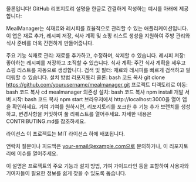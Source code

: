 
물론입니다! GitHub 리포지토리 설명을 한글로 간결하게 작성하는 예시를 아래에 제공합니다:

MealManager는 식재료와 레시피를 효율적으로 관리할 수 있는 애플리케이션입니다. 이 앱은 재료 추가, 레시피 저장, 식사 계획 및 쇼핑 리스트 생성을 지원하여 주방 관리와 식사 준비를 더욱 간편하게 만들어줍니다.

주요 기능
식재료 관리: 재료를 추가하고, 수정하며, 삭제할 수 있습니다.
레시피 저장: 좋아하는 레시피를 저장하고 조직할 수 있습니다.
식사 계획: 주간 식사 계획을 세우고 쇼핑 리스트를 자동으로 생성합니다.
검색 및 필터: 재료와 레시피를 빠르게 검색하고 필터링할 수 있습니다.
설치 방법
리포지토리 클론:
bash
코드 복사
git clone https://github.com/yourusername/mealmanager.git
프로젝트 디렉토리로 이동:
bash
코드 복사
cd mealmanager
의존성 설치:
bash
코드 복사
npm install
개발 서버 시작:
bash
코드 복사
npm start
브라우저에서 http://localhost:3000을 열어 앱을 확인하세요.
기여
기여를 원하시면, 리포지토리를 포크한 후 기능 추가 브랜치를 생성하고, 변경사항을 커밋하여 풀 리퀘스트를 열어주세요. 자세한 내용은 CONTRIBUTING.md를 참조하세요.

라이선스
이 프로젝트는 MIT 라이선스 하에 배포됩니다.

연락처
질문이나 피드백은 your-email@example.com으로 문의하거나, 이 리포지토리에 이슈를 열어주세요.

이 설명은 프로젝트의 주요 기능과 설치 방법, 기여 가이드라인 등을 포함하여 사용자와 기여자들이 필요한 정보를 쉽게 찾을 수 있도록 돕습니다.
